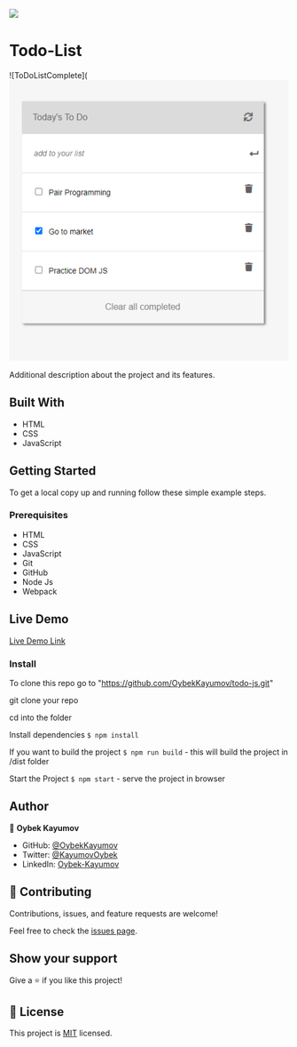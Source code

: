 ![](https://img.shields.io/badge/Microverse-blueviolet)

# Todo-List

![ToDoListComplete](![image](./img/screenshot-todo.PNG)

Additional description about the project and its features.

## Built With

- HTML
- CSS
- JavaScript

## Getting Started

To get a local copy up and running follow these simple example steps.

### Prerequisites

- HTML
- CSS
- JavaScript
- Git
- GitHub
- Node Js
- Webpack

## Live Demo

[Live Demo Link](https://oybekkayumov.github.io/todo-js/dist)

### Install

To clone this repo go to "https://github.com/OybekKayumov/todo-js.git"

git clone your repo

cd into the folder

Install dependencies `$ npm install`

If you want to build the project `$ npm run build` - this will build the project in /dist folder

Start the Project `$ npm start` - serve the project in browser

## Author

👤 **Oybek Kayumov**

- GitHub: [@OybekKayumov](https://github.com/OybekKayumov)
- Twitter: [@KayumovOybek](https://twitter.com/KayumovOybek)
- LinkedIn: [Oybek-Kayumov](https://www.linkedin.com/in/oybek-kayumov-54a8485b/)

## 🤝 Contributing

Contributions, issues, and feature requests are welcome!

Feel free to check the [issues page](https://github.com/OybekKayumov/todo-js/issues).

## Show your support

Give a ⭐️ if you like this project!

## 📝 License

This project is [MIT](./MIT.md) licensed.
